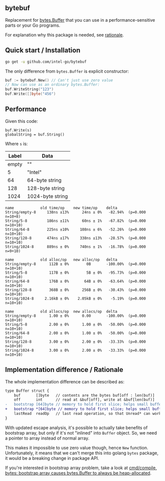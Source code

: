 ## bytebuf

Replacement for [bytes.Buffer](https://golang.org/pkg/bytes/#Buffer) that you can use in a performance-sensitive parts
or your Go programs.

For explanation why this package is needed, see [rationale](#implementation-difference--rationale).

## Quick start / Installation

```bash
go get -u github.com/intel-go/bytebuf
```

The only difference from `bytes.Buffer` is explicit constructor:

```go
buf := bytebuf.New() // Can't just use zero value
// Now can use as an ordinary bytes.Buffer:
buf.WriteString("123")
buf.Write([]byte("456")
```

## Performance

Given this code:

```
buf.Write(s)
globalString = buf.String()
```

Where `s` is:

| Label | Data |
|-------|------|
| empty | ""   |
| 5     | "Intel" |
| 64    | 64-byte string |
| 128   | 128-byte string |
| 1024  | 1024-byte string |

```
name            old time/op    new time/op    delta
String/empty-8     138ns ±13%      24ns ± 0%   -82.94%  (p=0.000 n=10+8)
String/5-8         186ns ±11%      60ns ± 1%   -67.82%  (p=0.000 n=10+10)
String/64-8        225ns ±10%     108ns ± 6%   -52.26%  (p=0.000 n=10+10)
String/128-8       474ns ±17%     338ns ±13%   -28.57%  (p=0.000 n=10+10)
String/1024-8      889ns ± 0%     740ns ± 1%   -16.78%  (p=0.000 n=9+10)

name            old alloc/op   new alloc/op   delta
String/empty-8      112B ± 0%        0B       -100.00%  (p=0.000 n=10+10)
String/5-8          117B ± 0%        5B ± 0%   -95.73%  (p=0.000 n=10+10)
String/64-8         176B ± 0%       64B ± 0%   -63.64%  (p=0.000 n=10+10)
String/128-8        368B ± 0%      256B ± 0%   -30.43%  (p=0.000 n=10+10)
String/1024-8     2.16kB ± 0%    2.05kB ± 0%    -5.19%  (p=0.000 n=10+10)

name            old allocs/op  new allocs/op  delta
String/empty-8      1.00 ± 0%      0.00       -100.00%  (p=0.000 n=10+10)
String/5-8          2.00 ± 0%      1.00 ± 0%   -50.00%  (p=0.000 n=10+10)
String/64-8         2.00 ± 0%      1.00 ± 0%   -50.00%  (p=0.000 n=10+10)
String/128-8        3.00 ± 0%      2.00 ± 0%   -33.33%  (p=0.000 n=10+10)
String/1024-8       3.00 ± 0%      2.00 ± 0%   -33.33%  (p=0.000 n=10+10)
```

## Implementation difference / Rationale

The whole implementation difference can be described as:

```diff
type Buffer struct {
	buf       []byte   // contents are the bytes buf[off : len(buf)]
	off       int      // read at &buf[off], write at &buf[len(buf)]
- 	bootstrap [64]byte // memory to hold first slice; helps small buffers avoid allocation.
+ 	bootstrap *[64]byte // memory to hold first slice; helps small buffers avoid allocation.
	lastRead  readOp   // last read operation, so that Unread* can work correctly.
}
```

With updated escape analysis, it's possible to actually take benefits of
bootstrap array, but only if it's not "inlined" into `Buffer` object.
So, we need a pointer to array instead of normal array.

This makes it impossible to use zero value though, hence `New` function.
Unfortunately, it means that we can't merge this into golang `bytes` package,
it would be a breaking change in package API.

If you're interested in bootstrap array problem, take a look at
[cmd/compile, bytes: bootstrap array causes bytes.Buffer to always be heap-allocated](https://github.com/golang/go/issues/7921).
